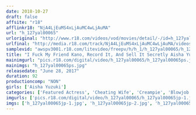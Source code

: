 ```yaml
---
date: 2018-10-27
draft: false
affsite: "r18"
afflinkr18: "NjA4LjEuMS4xLjAuMC4wLjAuMA"
url: "h_127yal00065"
urloriginal: "http://www.r18.com/videos/vod/movies/detail/-/id=h_127yal00065"
urlfinal: "http://media.r18.com/track/NjA4LjEuMS4xLjAuMC4wLjAuMA/videos/vod/movies/detail/-/id=h_127yal00065"
samplevid: "awspv3001.r18.com/litevideo/freepv/h/h_1/h_127yal00065/h_127yal00065_dmb_w.mp4"
title: "I Fuck My Friend Kano, Record It, And Sell It Secretly Aisha Yuzuki"
mainimgurl: "pics.r18.com/digital/video/h_127yal00065/h_127yal00065ps.jpg"
mainimgs: "h_127yal00065ps.jpg"
releasedate: "June 28, 2017"
duration: 92
productioncomp: "NON"
girls: ['Aisha Yuzuki']
categories: ['Featured Actress', 'Cheating Wife', 'Creampie', 'Blowjob', 'Threesome / Foursome', 'Big Vibrator', 'Hi-Def']
imgurls: ['pics.r18.com/digital/video/h_127yal00065/h_127yal00065jp-1.jpg', 'pics.r18.com/digital/video/h_127yal00065/h_127yal00065jp-2.jpg', 'pics.r18.com/digital/video/h_127yal00065/h_127yal00065jp-3.jpg', 'pics.r18.com/digital/video/h_127yal00065/h_127yal00065jp-4.jpg', 'pics.r18.com/digital/video/h_127yal00065/h_127yal00065jp-5.jpg', 'pics.r18.com/digital/video/h_127yal00065/h_127yal00065jp-6.jpg', 'pics.r18.com/digital/video/h_127yal00065/h_127yal00065jp-7.jpg', 'pics.r18.com/digital/video/h_127yal00065/h_127yal00065jp-8.jpg', 'pics.r18.com/digital/video/h_127yal00065/h_127yal00065jp-9.jpg', 'pics.r18.com/digital/video/h_127yal00065/h_127yal00065jp-10.jpg', 'pics.r18.com/digital/video/h_127yal00065/h_127yal00065jp-11.jpg', 'pics.r18.com/digital/video/h_127yal00065/h_127yal00065jp-12.jpg', 'pics.r18.com/digital/video/h_127yal00065/h_127yal00065jp-13.jpg', 'pics.r18.com/digital/video/h_127yal00065/h_127yal00065jp-14.jpg', 'pics.r18.com/digital/video/h_127yal00065/h_127yal00065jp-15.jpg', 'pics.r18.com/digital/video/h_127yal00065/h_127yal00065jp-16.jpg', 'pics.r18.com/digital/video/h_127yal00065/h_127yal00065jp-17.jpg', 'pics.r18.com/digital/video/h_127yal00065/h_127yal00065jp-18.jpg', 'pics.r18.com/digital/video/h_127yal00065/h_127yal00065jp-19.jpg', 'pics.r18.com/digital/video/h_127yal00065/h_127yal00065jp-20.jpg']
imgs: ['h_127yal00065jp-1.jpg', 'h_127yal00065jp-2.jpg', 'h_127yal00065jp-3.jpg', 'h_127yal00065jp-4.jpg', 'h_127yal00065jp-5.jpg', 'h_127yal00065jp-6.jpg', 'h_127yal00065jp-7.jpg', 'h_127yal00065jp-8.jpg', 'h_127yal00065jp-9.jpg', 'h_127yal00065jp-10.jpg', 'h_127yal00065jp-11.jpg', 'h_127yal00065jp-12.jpg', 'h_127yal00065jp-13.jpg', 'h_127yal00065jp-14.jpg', 'h_127yal00065jp-15.jpg', 'h_127yal00065jp-16.jpg', 'h_127yal00065jp-17.jpg', 'h_127yal00065jp-18.jpg', 'h_127yal00065jp-19.jpg', 'h_127yal00065jp-20.jpg']
---
```

